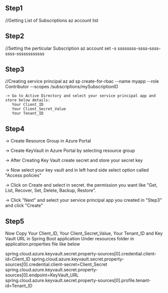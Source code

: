Step1
------
//Getting List of Subscriptions
az account list



Step2
------
//Setting the perticular Subscription
az account set -s ssssssss-ssss-ssss-ssss-ssssssssssss



Step3
------
//Creating service principal 
az ad sp create-for-rbac --name myapp --role Contributor --scopes /subscriptions/mySubscriptionID

	-> Go to Active Directory and select your service principal app and store below details:
	   Your Client_ID
	   Your Client_Secret_Value
	   Your Tenant_ID


Step4
------
-> Create Resource Group in Azure Portal

-> Create KeyVault in Azure Portal by selecting resource group

-> After Creating Key Vault create secret and store your secret key

-> Now select your key vault and in left hand side select option called "Access policies"

-> Click on Create and select in secret. the permission you want like "Get, List, Recover, Set, Delete, Backup, Restore".

-> Click "Next" and select your service principal app you created in "Step3" and click "Create"



Step5
------
Now Copy Your Client_ID, Your Client_Secret_Value, Your Tenant_ID and Key Vault URL in Spring Boot application
Under resources folder in application.properties file like below

spring.cloud.azure.keyvault.secret.property-sources[0].credential.client-id=Client_ID
spring.cloud.azure.keyvault.secret.property-sources[0].credential.client-secret=Client_Secret
spring.cloud.azure.keyvault.secret.property-sources[0].endpoint=KeyVault_URL
spring.cloud.azure.keyvault.secret.property-sources[0].profile.tenant-id=Tenant_ID